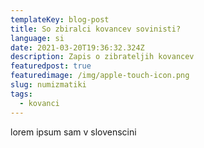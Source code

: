 ```yaml
---
templateKey: blog-post
title: So zbiralci kovancev sovinisti?
language: si
date: 2021-03-20T19:36:32.324Z
description: Zapis o zibrateljih kovancev
featuredpost: true
featuredimage: /img/apple-touch-icon.png
slug: numizmatiki
tags:
  - kovanci
---
```

lorem ipsum sam v slovenscini